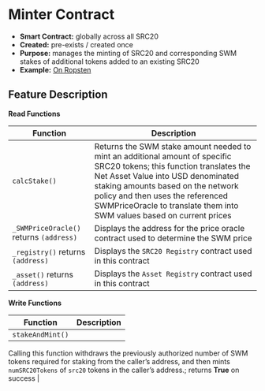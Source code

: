 # Minter Contract

* **Smart Contract:** globally across all SRC20
* **Created:** pre-exists / created once
* **Purpose:** manages the minting of SRC20 and corresponding SWM stakes of additional  tokens added to an existing SRC20&#x20;
* **Example:**  [On Ropsten](https://ropsten.etherscan.io/address/0xe0e57388e696c4db04643147070532111b21b8e8#code) &#x20;

## Feature Description

**Read Functions**

| Function                                | Description                                                                                                                                                                                                                                                                                                    |
| --------------------------------------- | -------------------------------------------------------------------------------------------------------------------------------------------------------------------------------------------------------------------------------------------------------------------------------------------------------------- |
| `calcStake()`                           | Returns the SWM stake amount needed to mint an additional amount of specific SRC20 tokens; this function translates the Net Asset Value into USD denominated staking amounts based on the network policy and then uses the referenced SWMPriceOracle to translate them into SWM values based on current prices |
| `_SWMPriceOracle()` returns `(address)` | Displays the address for the price oracle contract used to determine the SWM price                                                                                                                                                                                                                             |
| `_registry()` returns `(address)`       | Displays the `SRC20 Registry` contract used in this contract                                                                                                                                                                                                                                                   |
| `_asset()` returns `(address)`          | Displays the `Asset Registry` contract used in this contract                                                                                                                                                                                                                                                   |

**Write Functions**

| Function         | Description |
| ---------------- | ----------- |
| `stakeAndMint()` |             |

Calling this function withdraws the previously authorized number of SWM tokens required for staking from the caller’s address, and then mints `numSRC20Tokens` of `src20` tokens in the caller’s address.; returns **True** on success |
